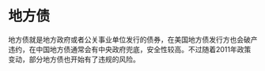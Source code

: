 # 地方债

地方债就是地方政府或者公关事业单位发行的债券，在美国地方债发行方也会破产违约，在中国地方债通常会有中央政府兜底，安全性较高。不过随着2011年政策变动，部分地方债也开始有了违规的风险。
